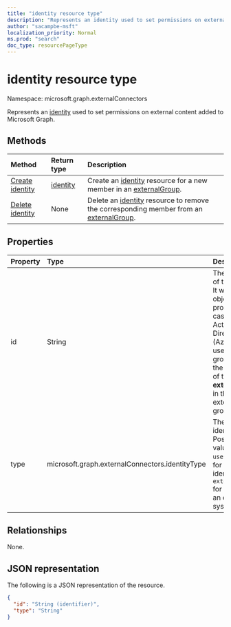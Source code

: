 ```yaml
---
title: "identity resource type"
description: "Represents an identity used to set permissions on external content added to Microsoft Graph."
author: "sacampbe-msft"
localization_priority: Normal
ms.prod: "search"
doc_type: resourcePageType
---
```


# identity resource type

Namespace: microsoft.graph.externalConnectors

Represents an [identity](externalconnectors-identity.md) used to set permissions on external content added to Microsoft Graph.

## Methods
|Method|Return type|Description|
|:---|:---|:---|
|[Create identity](../api/externalconnectors-externalgroup-post-members.md)|[identity](externalconnectors-identity.md)|Create an [identity](../resources/externalconnectors-identity.md) resource for a new member in an [externalGroup](../resources/externalconnectors-externalgroup.md).|
|[Delete identity](../api/externalconnectors-identity-delete.md)|None|Delete an [identity](../resources/externalconnectors-identity.md) resource to remove the corresponding member from an [externalGroup](../resources/externalconnectors-externalgroup.md).|

## Properties

| Property       | Type                    | Description                                                          |
|:---------------|:------------------------|:---------------------------------------------------------------------|
| id             | String                  | The unique ID of the identity. It would be the objectId property in case of Azure Active Directory (Azure AD) users or groups and the **id** property of the **externalGroup** in the case of external groups.                                    |
| type           | microsoft.graph.externalConnectors.identityType | The type of identity. Possible values are: `user` or `group` for Azure AD identities and `externalgroup` for groups in an external system. |

## Relationships
None.

## JSON representation
The following is a JSON representation of the resource.
<!-- {
  "blockType": "resource",
  "keyProperty": "id",
  "@odata.type": "microsoft.graph.externalConnectors.identity",
  "openType": false
}
-->
``` json
{
  "id": "String (identifier)",
  "type": "String"
}
```
